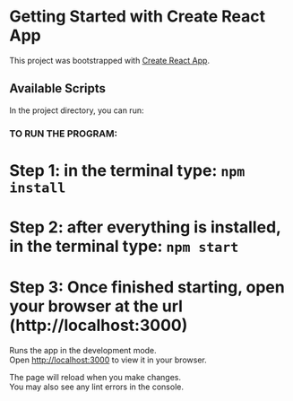 # Getting Started with Create React App

This project was bootstrapped with [Create React App](https://github.com/facebook/create-react-app).

## Available Scripts

In the project directory, you can run:

###  TO RUN THE PROGRAM:
# Step 1: in the terminal type: `npm install`
# Step 2: after everything is installed, in the terminal type: `npm start`
# Step 3: Once finished starting, open your browser at the url (http://localhost:3000)
 

Runs the app in the development mode.\
Open [http://localhost:3000](http://localhost:3000) to view it in your browser.

The page will reload when you make changes.\
You may also see any lint errors in the console.



